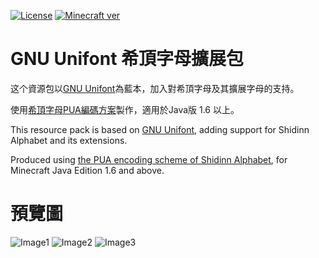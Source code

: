 [![License](https://img.shields.io/static/v1?label=License&message=GNU%20GPL%20v2&color=db2331&style=flat-square&logo=gnu)](https://www.gnu.org/licenses/gpl-2.0.html)
[![Minecraft ver](https://img.shields.io/static/v1?label=Minecraft%20version&message=1.6.0+%2B&color=db2331&style=flat-square&logo=)](https://minecraft.net)

# GNU Unifont 希頂字母擴展包
这个資源包以[GNU Unifont](https://zh.wikipedia.org/wiki/GNU_Unifont)為藍本，加入對希頂字母及其擴展字母的支持。

使用[希頂字母PUA編碼方案](https://wiki.xdi8.top/wiki/%E5%B8%8C%E9%A1%B6%E5%AD%97%E6%AF%8DPUA%E7%BC%96%E7%A0%81)製作，適用於Java版 1.6 以上。

This resource pack is based on [GNU Unifont](https://en.wikipedia.org/wiki/GNU_Unifont), adding support for Shidinn Alphabet and its extensions.

Produced using [the PUA encoding scheme of Shidinn Alphabet](https://wiki.xdi8.top/wiki/%E5%B8%8C%E9%A1%B6%E5%AD%97%E6%AF%8DPUA%E7%BC%96%E7%A0%81), for Minecraft Java Edition 1.6 and above.

# 預覽圖
![Image1](https://user-images.githubusercontent.com/61273857/210489284-0726b15a-a6bb-44a4-9c34-cb25149cc9a3.png)
![Image2](https://user-images.githubusercontent.com/61273857/210489296-c25b996c-6b73-4f3c-8a67-11c1eb5f59f9.png)
![Image3](https://user-images.githubusercontent.com/61273857/210489301-283ea409-b6fa-4fbc-a64d-50cc1f23ba84.png)
